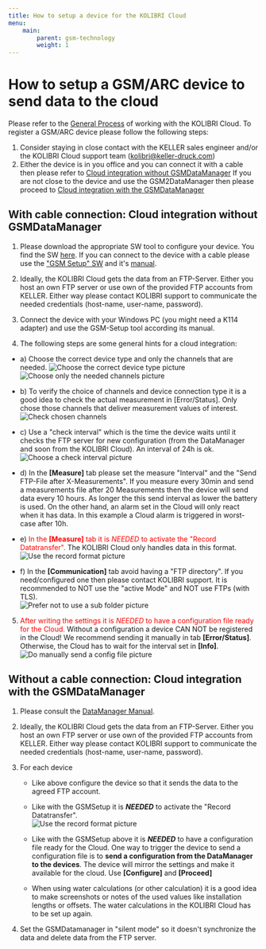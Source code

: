 ```yaml
---
title: How to setup a device for the KOLIBRI Cloud
menu:
    main:
        parent: gsm-technology
        weight: 1
---
```


# How to setup a GSM/ARC device to send data to the cloud

Please refer to the [General Process](https://docs.kolibricloud.ch/overview/process) of working with the KOLIBRI Cloud.
To register a GSM/ARC device please follow the following steps:

1. Consider staying in close contact with the KELLER sales engineer and/or the KOLIBRI Cloud support team (kolibri@keller-druck.com)  
2. Either the device is in you office and you can connect it with a cable then please refer to [Cloud integration without GSMDataManager](#cloud-integration-without-gsmdatamanager) If you are not close to the device and use the GSM2DataManager then please proceed to [Cloud integration with the GSMDataManager](#cloud-integration-with-the-gsmdatamanager)

## With cable connection: Cloud integration without GSMDataManager

1. Please download the appropriate SW tool to configure your device. You find the SW [here](http://www.keller-druck.com/home_e/paprod_e/software_e.asp). If you can connect to the device with a cable please use the ["GSM Setup" SW](http://www.keller-druck2.ch/swupdate/GSMSetup/GSMSetup.zip) and it's [manual](http://www.keller-druck2.ch/swupdate/GSMSetup/manual/man_gsm2_e_en.pdf).

2. Ideally, the KOLIBRI Cloud gets the data from an FTP-Server. Either you host an own FTP server or use own of the provided FTP accounts from KELLER. Either way please contact KOLIBRI support to communicate the needed credentials (host-name, user-name, password).

3. Connect the device with your Windows PC (you might need a K114 adapter) and use the GSM-Setup tool according its manual.

4. The following steps are some general hints for a cloud integration:

  - a) Choose the correct device type and only the channels that are needed.
    ![Choose the correct device type picture](../gsmsetup_correcttype.png "Choose the correct device type!") ![Choose only the needed channels picture](../gsmsetup_correctchannels.png "Choose only the needed channels!")  

  - b) To verify the choice of channels and device connection type it is a good idea to check the actual measurement in [Error/Status]. Only chose those channels that deliver measurement values of interest.  
    ![Check chosen channels](../gsmsetup_verifyactivechannels.png "Check chosen channels!")  
    
  - c) Use a "check interval" which is the time the device waits until it checks the FTP server for new configuration (from the DataManager and soon from the KOLIBRI Cloud). An interval of 24h is ok.
    ![Choose a check interval picture](../gsmsetup_checkinterval.png "Check the interval!")  

  - d) In the **[Measure]** tab please set the measure "Interval" and the "Send FTP-File after X-Measurements". If you measure every 30min and send a measurements file after 20 Measurements then the device will send data every 10 hours. As longer the this send interval as lower the battery is used. On the other hand, an alarm set in the Cloud will only react when it has data. In this example a Cloud alarm is triggered in worst-case after 10h.  

  - e) <span style="color:red">In the **[Measure]** tab it is *NEEDED* to activate the "Record Datatransfer".</span> The KOLIBRI Cloud only handles data in this format.  
    ![Use the record format picture](../gsmsetup_recordformat.png "Use the record format!")  

  - f) In the **[Communication]** tab avoid having a "FTP directory". If you need/configured one then please contact KOLIBRI support. It is recommended to NOT use the "active Mode" and NOT use FTPs (with TLS).  
    ![Prefer not to use a sub folder picture](../gsmsetup_ftpsettings.png "Prefer not to use a sub folder!") 

5. <span style="color:red">After writing the settings it is *NEEDED* to have a configuration file ready for the Cloud.</span> Without a configuration a device CAN NOT be registered in the Cloud! We recommend sending it manually in tab **[Error/Status]**. Otherwise, the Cloud has to wait for the interval set in **[Info]**.  
![Do manually send a config file picture](../gsmsetup_sendconfigfile.png "Do manually send a config file!") 

## Without a cable connection: Cloud integration with the GSMDataManager

1. Please consult the [DataManager Manual](http://www.keller-druck2.ch/swupdate/InstallerGSM2Datamanager/manual/MAN_Datamanager_EN_en.pdf).

2. Ideally, the KOLIBRI Cloud gets the data from an FTP-Server. Either you host an own FTP server or use own of the provided FTP accounts from KELLER. Either way please contact KOLIBRI support to communicate the needed credentials (host-name, user-name, password).  

3. For each device  
    - Like above configure the device so that it sends the data to the agreed FTP account.

    - Like with the GSMSetup it is ***NEEDED*** to activate the "Record Datatransfer".  
    ![Use the record format picture](../datamanager_recordformat.png "Use the record format!")  

    - Like with the GSMSetup above it is ***NEEDED*** to have a configuration file ready for the Cloud. One way to trigger the device to send a configuration file is to **send a configuration from the DataManager to the devices**. The device will mirror the settings and make it available for the cloud.
    Use **[Configure]** and **[Proceed]**

    - When using water calculations (or other calculation) it is a good idea to make screenshots or notes of the used values like installation lengths or offsets. The water calculations in the KOLIBRI Cloud has to be set up again.  

4. Set the GSMDatamanager in "silent mode" so it doesn't synchronize the data and delete data from the FTP server.  
